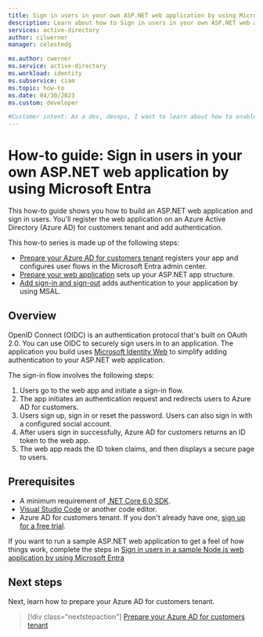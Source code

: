 ```yaml
---
title: Sign in users in your own ASP.NET web application by using Microsoft Entra - Overview
description: Learn about how to Sign in users in your own ASP.NET web application by using Microsoft Entra.
services: active-directory
author: cilwerner
manager: celestedg

ms.author: cwerner
ms.service: active-directory
ms.workload: identity
ms.subservice: ciam
ms.topic: how-to
ms.date: 04/30/2023
ms.custom: developer

#Customer intent: As a dev, devops, I want to learn about how to enable authentication in my own ASP.NET web app with Azure Active Directory (Azure AD) for customers tenant
---
```


# How-to guide: Sign in users in your own ASP.NET web application by using Microsoft Entra 

This how-to guide shows you how to build an ASP.NET web application and sign in users. You'll register the web application on an Azure Active Directory (Azure AD) for customers tenant and add authentication.

This how-to series is made up of the following steps:

- [Prepare your Azure AD for customers tenant](how-to-web-app-dotnet-sign-in-prepare-tenant.md) registers your app and configures user flows in the Microsoft Entra admin center.
- [Prepare your web application](how-to-web-app-dotnet-sign-in-prepare-app.md) sets up your ASP.NET app structure.
- [Add sign-in and sign-out](how-to-web-app-dotnet-sign-in-sign-out.md) adds authentication to your application by using MSAL.

## Overview

OpenID Connect (OIDC) is an authentication protocol that's built on OAuth 2.0. You can use OIDC to securely sign users in to an application. The application you build uses [Microsoft Identity Web](https://github.com/AzureAD/microsoft-identity-web) to simplify adding authentication to your ASP.NET web application.

The sign-in flow involves the following steps:

1. Users go to the web app and initiate a sign-in flow.
1. The app initiates an authentication request and redirects users to Azure AD for customers.
1. Users sign up, sign in or reset the password. Users can also sign in with a configured social account.
1. After users sign in successfully, Azure AD for customers returns an ID token to the web app.
1. The web app reads the ID token claims, and then displays a secure page to users.

## Prerequisites

- A minimum requirement of [.NET Core 6.0 SDK](https://dotnet.microsoft.com/download/dotnet).
- [Visual Studio Code](https://code.visualstudio.com/download) or another code editor.
- Azure AD for customers tenant. If you don't already have one, [sign up for a free trial](https://developer.microsoft.com/identity/customers). 


If you want to run a sample ASP.NET web application to get a feel of how things work, complete the steps in [Sign in users in a sample Node.js web application by using Microsoft Entra](how-to-web-app-dotnet-sample-sign-in.md)

## Next steps

Next, learn how to prepare your Azure AD for customers tenant.

> [!div class="nextstepaction"]
> [Prepare your Azure AD for customers tenant](how-to-web-app-dotnet-sign-in-prepare-tenant.md)
